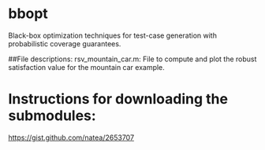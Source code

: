 # bbopt
Black-box optimization techniques for test-case generation with probabilistic coverage guarantees.

##File descriptions:
rsv_mountain_car.m: File to compute and plot the robust satisfaction value for the mountain car example.

# Instructions for downloading the submodules:
https://gist.github.com/natea/2653707


